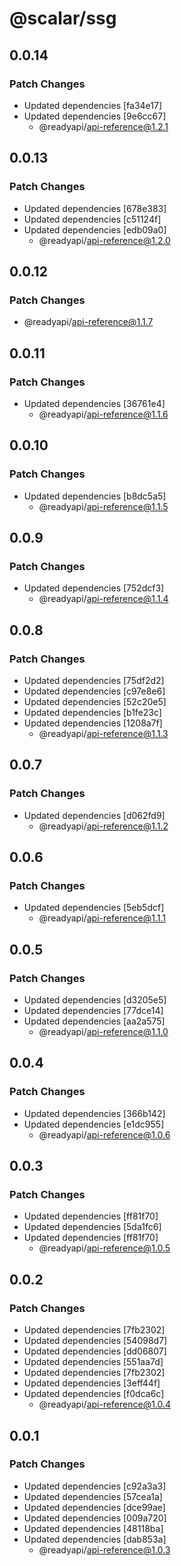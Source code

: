 # @scalar/ssg

## 0.0.14

### Patch Changes

- Updated dependencies [fa34e17]
- Updated dependencies [9e6cc67]
  - @readyapi/api-reference@1.2.1

## 0.0.13

### Patch Changes

- Updated dependencies [678e383]
- Updated dependencies [c51124f]
- Updated dependencies [edb09a0]
  - @readyapi/api-reference@1.2.0

## 0.0.12

### Patch Changes

- @readyapi/api-reference@1.1.7

## 0.0.11

### Patch Changes

- Updated dependencies [36761e4]
  - @readyapi/api-reference@1.1.6

## 0.0.10

### Patch Changes

- Updated dependencies [b8dc5a5]
  - @readyapi/api-reference@1.1.5

## 0.0.9

### Patch Changes

- Updated dependencies [752dcf3]
  - @readyapi/api-reference@1.1.4

## 0.0.8

### Patch Changes

- Updated dependencies [75df2d2]
- Updated dependencies [c97e8e6]
- Updated dependencies [52c20e5]
- Updated dependencies [b1fe23c]
- Updated dependencies [1208a7f]
  - @readyapi/api-reference@1.1.3

## 0.0.7

### Patch Changes

- Updated dependencies [d062fd9]
  - @readyapi/api-reference@1.1.2

## 0.0.6

### Patch Changes

- Updated dependencies [5eb5dcf]
  - @readyapi/api-reference@1.1.1

## 0.0.5

### Patch Changes

- Updated dependencies [d3205e5]
- Updated dependencies [77dce14]
- Updated dependencies [aa2a575]
  - @readyapi/api-reference@1.1.0

## 0.0.4

### Patch Changes

- Updated dependencies [366b142]
- Updated dependencies [e1dc955]
  - @readyapi/api-reference@1.0.6

## 0.0.3

### Patch Changes

- Updated dependencies [ff81f70]
- Updated dependencies [5da1fc6]
- Updated dependencies [ff81f70]
  - @readyapi/api-reference@1.0.5

## 0.0.2

### Patch Changes

- Updated dependencies [7fb2302]
- Updated dependencies [54098d7]
- Updated dependencies [dd06807]
- Updated dependencies [551aa7d]
- Updated dependencies [7fb2302]
- Updated dependencies [3eff44f]
- Updated dependencies [f0dca6c]
  - @readyapi/api-reference@1.0.4

## 0.0.1

### Patch Changes

- Updated dependencies [c92a3a3]
- Updated dependencies [57cea1a]
- Updated dependencies [dce99ae]
- Updated dependencies [009a720]
- Updated dependencies [48118ba]
- Updated dependencies [dab853a]
  - @readyapi/api-reference@1.0.3
